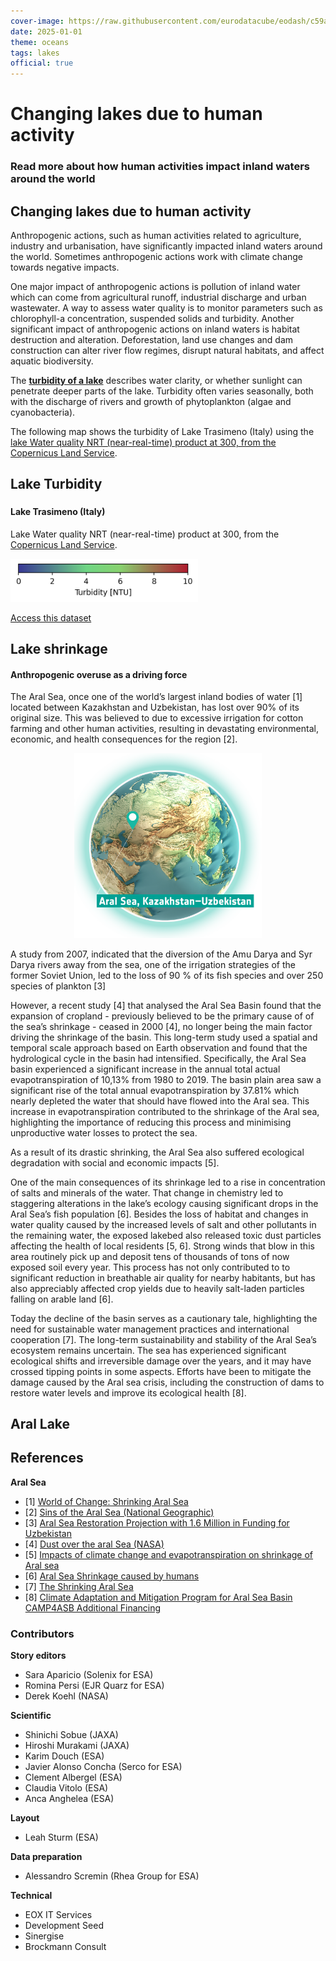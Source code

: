 ```yaml
---
cover-image: https://raw.githubusercontent.com/eurodatacube/eodash/c59adc7d580c6ced1f85a44c5bdd18bf94b3c9ee/app/public/data/story-images/Biwa.jpeg
date: 2025-01-01
theme: oceans
tags: lakes
official: true
---
```


# Changing lakes due to human activity <!--{ as="img" mode="hero" src="https://raw.githubusercontent.com/eurodatacube/eodash/c59adc7d580c6ced1f85a44c5bdd18bf94b3c9ee/app/public/data/story-images/Biwa.jpeg" }-->
### Read more about how human activities impact inland waters around the world <!--{ style="font-size:1.5rem;opacity:0.7;margin-top:1rem;" }-->

## Changing lakes due to human activity

Anthropogenic actions, such as human activities related to agriculture, industry and urbanisation, have significantly impacted inland waters around the world. Sometimes anthropogenic actions work with climate change towards negative impacts.

One major impact of anthropogenic actions is pollution of inland water which can come from agricultural runoff, industrial discharge and urban wastewater. A way to assess water quality is to monitor parameters such as chlorophyll-a concentration, suspended solids and turbidity. Another significant impact of anthropogenic actions on inland waters is habitat destruction and alteration. Deforestation, land use changes and dam construction can alter river flow regimes, disrupt natural habitats, and affect aquatic biodiversity.

The **[turbidity of a lake](https://land.copernicus.eu/global/products/lwq)** describes water clarity, or whether sunlight can penetrate deeper parts of the lake. Turbidity often varies seasonally, both with the discharge of rivers and growth of phytoplankton (algae and cyanobacteria).

The following map shows the turbidity of Lake Trasimeno (Italy) using the [lake Water quality NRT (near-real-time) product at 300, from the Copernicus Land Service](https://land.copernicus.eu/global/products/lwq).

## Lake Turbidity <!--{ as="eox-map" mode="tour" }-->
### <!--{ layers='[{"type":"Group","properties":{"id":"OverlayGroup","title":"Overlay Layers"},"layers":[{"type":"Tile","properties":{"id":"overlay_bright;:;EPSG:3857","title":"Overlay labels"},"source":{"type":"XYZ","url":"//s2maps-tiles.eu/wmts/1.0.0/overlay_base_bright_3857/default/g/{z}/{y}/{x}.png","projection":"EPSG:3857"}}]},{"type":"Group","properties":{"id":"AnalysisGroup","title":"Data Layers"},"layers":[{"type":"Tile","properties":{"id":"Lakes_WQ_TURB_water_turbidity;:;108257;:;Lakes_WQ_TURB_water_turbidity;:;EPSG:3857","title":"Lakes_WQ_TURB_water_turbidity"},"source":{"type":"TileWMS","url":"https://services.sentinel-hub.com/ogc/wms/0635c213-17a1-48ee-aef7-9d1731695a54","projection":"EPSG:4326","tileGrid":{"tileSize":[512,512]},"params":{"LAYERS":["LAKE_WATER_QUALITY_TURBIDITY_MEAN"],"TILED":true,"TIME":"2020-12-21T00:00:00Z/2020-12-21T23:59:59Z"}}}]},{"type":"Group","properties":{"id":"BaseLayersGroup","title":"Base Layers"},"layers":[{"type":"Tile","properties":{"id":"cloudless-2023;:;EPSG:3857","title":"EOxCloudless 2023"},"source":{"type":"XYZ","url":"//s2maps-tiles.eu/wmts/1.0.0/s2cloudless-2023_3857/default/g/{z}/{y}/{x}.jpeg","projection":"EPSG:3857"},"visible":true},{"type":"Tile","properties":{"id":"OSM;:;EPSG:3857","title":"OSM Background"},"source":{"type":"XYZ","url":"//s2maps-tiles.eu/wmts/1.0.0/osm_3857/default/g/{z}/{y}/{x}.jpeg","projection":"EPSG:3857"},"visible":false},{"type":"Tile","properties":{"id":"terrain-light;:;EPSG:3857","title":"Terrain Light"},"source":{"type":"XYZ","url":"//s2maps-tiles.eu/wmts/1.0.0/terrain-light_3857/default/g/{z}/{y}/{x}.jpeg","projection":"EPSG:3857"},"visible":false}]}]' zoom="11.678551379099545" center=[12.016752443512864,43.12957134696151] projection="" animationOptions={duration:500}}-->
#### Lake Trasimeno (Italy) 

Lake Water quality NRT (near-real-time) product at 300, from the [Copernicus Land Service](https://land.copernicus.eu/global/products/lwq).

<img src="https://raw.githubusercontent.com/eurodatacube/eodash-assets/main/collections/Lakes_WQ_TURB_water_turbidity/Lakes_WQ_TURB_legend.png" width=300>

[Access this dataset](https://eodashboard.org/explore?poi=Lakes_WQ_TURB)


## Lake shrinkage 

#### Anthropogenic overuse as a driving force 

The Aral Sea, once one of the world’s largest inland bodies of water \[1\] located between Kazakhstan and Uzbekistan, has lost over 90% of its original size. This was believed to due to excessive irrigation for cotton farming and other human activities, resulting in devastating environmental, economic, and health consequences for the region \[2\].

<center>
	<figure>
		<img src="https://github.com/eurodatacube/eodash/blob/master/app/public/data/story-images/Eodashboard_aralsea_2307112_v2.png?raw=true" width=300>
		</figure>
	</center>

A study from 2007, indicated that the diversion of the Amu Darya and Syr Darya rivers away from the sea, one of the irrigation strategies of the former Soviet Union, led to the loss of 90 % of its fish species and over 250 species of plankton \[3\]

However, a recent study \[4\] that analysed the Aral Sea Basin found that the expansion of cropland - previously believed to be the primary cause of of the sea’s shrinkage - ceased in 2000 \[4\], no longer being the main factor driving the shrinkage of the basin. This long-term study used a spatial and temporal scale approach based on Earth observation and found that the hydrological cycle in the basin had intensified. Specifically, the Aral Sea basin experienced a significant increase in the annual total actual evapotranspiration of 10,13% from 1980 to 2019. The basin plain area saw a significant rise of the total annual evapotranspiration by 37.81% which nearly depleted the water that should have flowed into the Aral sea. This increase in evapotranspiration contributed to the shrinkage of the Aral sea, highlighting the importance of reducing this process and minimising unproductive water losses to protect the sea.

As a result of its drastic shrinking, the Aral Sea also suffered ecological degradation with social and economic impacts \[5\].

One of the main consequences of its shrinkage led to a rise in concentration of salts and minerals of the water. That change in chemistry led to staggering alterations in the lake’s ecology causing significant drops in the Aral Sea’s fish population \[6\]. Besides the loss of habitat and changes in water quality caused by the increased levels of salt and other pollutants in the remaining water, the exposed lakebed also released toxic dust particles affecting the health of local residents \[5, 6\]. Strong winds that blow in this area routinely pick up and deposit tens of thousands of tons of now exposed soil every year. This process has not only contributed to to significant reduction in breathable air quality for nearby habitants, but has also appreciably affected crop yields due to heavily salt-laden particles falling on arable land \[6\].

Today the decline of the basin serves as a cautionary tale, highlighting the need for sustainable water management practices and international cooperation \[7\]. The long-term sustainability and stability of the Aral Sea’s ecosystem remains uncertain. The sea has experienced significant ecological shifts and irreversible damage over the years, and it may have crossed tipping points in some aspects. Efforts have been to mitigate the damage caused by the Aral sea crisis, including the construction of dams to restore water levels and improve its ecological health \[8\].


## Aral Lake <!--{as="eox-map" style="width: 100%; height: 500px;" layers='[{"type":"Group","properties":{"id":"AnalysisGroup","title":"Data Layers"},"layers":[{"type":"Tile","properties":{"id":"NLK_lake_aral;:;LC09_L2SP_160029_20230620_02_T1;:;NLK_lake_aral;:;EPSG:3857","title":"NLK_lake_aral"},"source":{"type":"XYZ","url":"https://openveda.cloud/api/raster/collections/landsat-c2l2-sr-lakes-aral-sea/items/LC09_L2SP_160029_20230620_02_T1/tiles/WebMercatorQuad/{z}/{x}/{y}?&assets=red&assets=green&assets=blue&color_formula=gamma+RGB+2.7%2C+saturation+1.5%2C+sigmoidal+RGB+15+0.55","projection":"EPSG:3857"}}]},{"type":"Group","properties":{"id":"BaseLayersGroup","title":"Base Layers"},"layers":[{"type":"Tile","properties":{"id":"osm","title":"Background"},"source":{"type":"OSM"}}]}]' zoom="8.083527368528372" center=[60.466028274095265,44.60461968782673] projection="" }-->


## References

**Aral Sea**

- \[1\] [World of Change: Shrinking Aral Sea](https://earthobservatory.nasa.gov/world-of-change/aral_sea.php)
- \[2\] [Sins of the Aral Sea (National Geographic)](https://www.nationalgeographic.com/magazine/article/vanishing-aral-sea-kazakhstan-uzbekistan)
- \[3\] [Aral Sea Restoration Projection with 1.6 Million in Funding for Uzbekistan](https://uz.usembassy.gov/aral-sea-restoration/)
- \[4\] [Dust over the aral Sea (NASA)](https://earthobservatory.nasa.gov/images/38682/dust-over-the-aral-sea)
- \[5\] [Impacts of climate change and evapotranspiration on shrinkage of Aral sea](https://www.sciencedirect.com/science/article/abs/pii/S0048969722043017)
- \[6\] [Aral Sea Shrinkage caused by humans](https://www.ucl.ac.uk/news/2007/apr/aral-sea-shrinkage-caused-humans)
- \[7\] [The Shrinking Aral Sea](https://earthobservatory.nasa.gov/images/1396/the-shrinking-aral-sea)
- \[8\] [Climate Adaptation and Mitigation Program for Aral Sea Basin CAMP4ASB Additional Financing](https://projects.worldbank.org/en/projects-operations/project-detail/P163542)

### Contributors

**Story editors**

- Sara Aparicio (Solenix for ESA)
- Romina Persi (EJR Quarz for ESA)
- Derek Koehl (NASA)

**Scientific**
- Shinichi Sobue (JAXA)
- Hiroshi Murakami (JAXA)
- Karim Douch (ESA)
- Javier Alonso Concha (Serco for ESA)
- Clement Albergel (ESA)
- Claudia Vitolo (ESA)
- Anca Anghelea (ESA)

**Layout**
- Leah Sturm (ESA)

**Data preparation**
- Alessandro Scremin (Rhea Group for ESA)

**Technical**
- EOX IT Services
- Development Seed
- Sinergise
- Brockmann Consult

